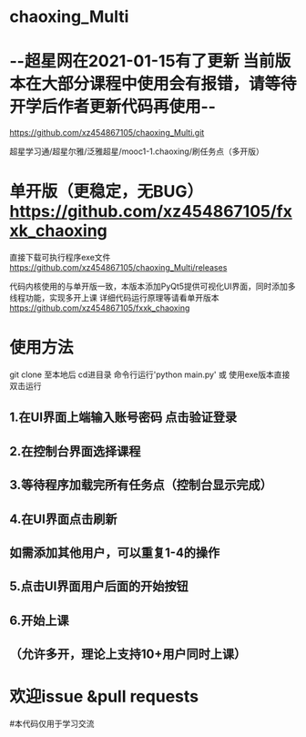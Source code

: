 ﻿# chaoxing_Multi

# --超星网在2021-01-15有了更新 当前版本在大部分课程中使用会有报错，请等待开学后作者更新代码再使用--

https://github.com/xz454867105/chaoxing_Multi.git

超星学习通/超星尔雅/泛雅超星/mooc1-1.chaoxing/刷任务点（多开版）

单开版（更稳定，无BUG）
https://github.com/xz454867105/fxxk_chaoxing
=======

直接下载可执行程序exe文件
https://github.com/xz454867105/chaoxing_Multi/releases

代码内核使用的与单开版一致，本版本添加PyQt5提供可视化UI界面，同时添加多线程功能，实现多开上课
详细代码运行原理等请看单开版本
https://github.com/xz454867105/fxxk_chaoxing

# 使用方法
git clone 至本地后 cd进目录 命令行运行'python main.py'
或
使用exe版本直接双击运行

## 1.在UI界面上端输入账号密码 点击验证登录
## 2.在控制台界面选择课程
## 3.等待程序加载完所有任务点（控制台显示完成）
## 4.在UI界面点击刷新
## 如需添加其他用户，可以重复1-4的操作

## 5.点击UI界面用户后面的开始按钮
## 6.开始上课
## （允许多开，理论上支持10+用户同时上课）


# 欢迎issue &pull requests

#本代码仅用于学习交流